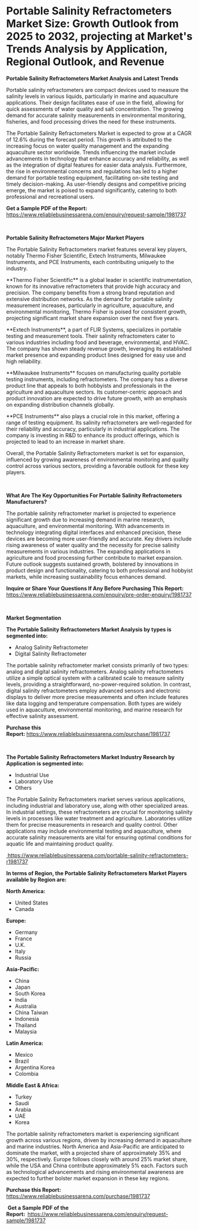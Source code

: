 <p><h1>Portable Salinity Refractometers Market Size: Growth Outlook from 2025 to 2032, projecting at Market's Trends Analysis by Application, Regional Outlook, and Revenue</h1></p><p><strong>Portable Salinity Refractometers Market Analysis and Latest Trends</strong></p>
<p><p>Portable salinity refractometers are compact devices used to measure the salinity levels in various liquids, particularly in marine and aquaculture applications. Their design facilitates ease of use in the field, allowing for quick assessments of water quality and salt concentration. The growing demand for accurate salinity measurements in environmental monitoring, fisheries, and food processing drives the need for these instruments.</p><p>The Portable Salinity Refractometers Market is expected to grow at a CAGR of 12.6% during the forecast period. This growth is attributed to the increasing focus on water quality management and the expanding aquaculture sector worldwide. Trends influencing the market include advancements in technology that enhance accuracy and reliability, as well as the integration of digital features for easier data analysis. Furthermore, the rise in environmental concerns and regulations has led to a higher demand for portable testing equipment, facilitating on-site testing and timely decision-making. As user-friendly designs and competitive pricing emerge, the market is poised to expand significantly, catering to both professional and recreational users.</p></p>
<p><strong>Get a Sample PDF of the Report:&nbsp;</strong> <a href="https://www.reliablebusinessarena.com/enquiry/request-sample/1981737?utm_campaign=3593&utm_medium=2&utm_source=Github&utm_content=ia&utm_term=12042025&utm_id=portable-salinity-refractometers">https://www.reliablebusinessarena.com/enquiry/request-sample/1981737</a></p>
<p>&nbsp;</p>
<p><strong>Portable Salinity Refractometers Major Market Players</strong></p>
<p><p>The Portable Salinity Refractometers market features several key players, notably Thermo Fisher Scientific, Extech Instruments, Milwaukee Instruments, and PCE Instruments, each contributing uniquely to the industry.</p><p>**Thermo Fisher Scientific** is a global leader in scientific instrumentation, known for its innovative refractometers that provide high accuracy and precision. The company benefits from a strong brand reputation and extensive distribution networks. As the demand for portable salinity measurement increases, particularly in agriculture, aquaculture, and environmental monitoring, Thermo Fisher is poised for consistent growth, projecting significant market share expansion over the next five years.</p><p>**Extech Instruments**, a part of FLIR Systems, specializes in portable testing and measurement tools. Their salinity refractometers cater to various industries including food and beverage, environmental, and HVAC. The company has shown steady revenue growth, leveraging its established market presence and expanding product lines designed for easy use and high reliability.</p><p>**Milwaukee Instruments** focuses on manufacturing quality portable testing instruments, including refractometers. The company has a diverse product line that appeals to both hobbyists and professionals in the agriculture and aquaculture sectors. Its customer-centric approach and product innovation are expected to drive future growth, with an emphasis on expanding distribution channels globally.</p><p>**PCE Instruments** also plays a crucial role in this market, offering a range of testing equipment. Its salinity refractometers are well-regarded for their reliability and accuracy, particularly in industrial applications. The company is investing in R&D to enhance its product offerings, which is projected to lead to an increase in market share.</p><p>Overall, the Portable Salinity Refractometers market is set for expansion, influenced by growing awareness of environmental monitoring and quality control across various sectors, providing a favorable outlook for these key players.</p></p>
<p>&nbsp;</p>
<p><strong>What Are The Key Opportunities For Portable Salinity Refractometers Manufacturers?</strong></p>
<p><p>The portable salinity refractometer market is projected to experience significant growth due to increasing demand in marine research, aquaculture, and environmental monitoring. With advancements in technology integrating digital interfaces and enhanced precision, these devices are becoming more user-friendly and accurate. Key drivers include rising awareness of water quality and the necessity for precise salinity measurements in various industries. The expanding applications in agriculture and food processing further contribute to market expansion. Future outlook suggests sustained growth, bolstered by innovations in product design and functionality, catering to both professional and hobbyist markets, while increasing sustainability focus enhances demand.</p></p>
<p><strong>Inquire or Share Your Questions If Any Before Purchasing This Report:</strong> <a href="https://www.reliablebusinessarena.com/enquiry/pre-order-enquiry/1981737?utm_campaign=3593&utm_medium=2&utm_source=Github&utm_content=ia&utm_term=12042025&utm_id=portable-salinity-refractometers">https://www.reliablebusinessarena.com/enquiry/pre-order-enquiry/1981737</a></p>
<p>&nbsp;</p>
<p><strong>Market Segmentation</strong></p>
<p><strong>The Portable Salinity Refractometers Market Analysis by types is segmented into:</strong></p>
<p><ul><li>Analog Salinity Refractometer</li><li>Digital Salinity Refractometer</li></ul></p>
<p><p>The portable salinity refractometer market consists primarily of two types: analog and digital salinity refractometers. Analog salinity refractometers utilize a simple optical system with a calibrated scale to measure salinity levels, providing a straightforward, no-power-required solution. In contrast, digital salinity refractometers employ advanced sensors and electronic displays to deliver more precise measurements and often include features like data logging and temperature compensation. Both types are widely used in aquaculture, environmental monitoring, and marine research for effective salinity assessment.</p></p>
<p><strong>Purchase this Report:&nbsp;</strong><a href="https://www.reliablebusinessarena.com/purchase/1981737?utm_campaign=3593&utm_medium=2&utm_source=Github&utm_content=ia&utm_term=12042025&utm_id=portable-salinity-refractometers">https://www.reliablebusinessarena.com/purchase/1981737</a></p>
<p>&nbsp;</p>
<p><strong>The Portable Salinity Refractometers Market Industry Research by Application is segmented into:</strong></p>
<p><ul><li>Industrial Use</li><li>Laboratory Use</li><li>Others</li></ul></p>
<p><p>The Portable Salinity Refractometers market serves various applications, including industrial and laboratory use, along with other specialized areas. In industrial settings, these refractometers are crucial for monitoring salinity levels in processes like water treatment and agriculture. Laboratories utilize them for precise measurements in research and quality control. Other applications may include environmental testing and aquaculture, where accurate salinity measurements are vital for ensuring optimal conditions for aquatic life and maintaining product quality.</p></p>
<p><a href="https://www.reliablebusinessarena.com/portable-salinity-refractometers-r1981737?utm_campaign=3593&utm_medium=2&utm_source=Github&utm_content=ia&utm_term=12042025&utm_id=portable-salinity-refractometers">&nbsp;https://www.reliablebusinessarena.com/portable-salinity-refractometers-r1981737</a></p>
<p><strong>In terms of Region, the Portable Salinity Refractometers Market Players available by Region are:</strong></p>
<p>
    <p> <strong> North America: </strong>
        <ul>
            <li>United States</li>
            <li>Canada</li>
        </ul>
        </p> 
    <p> <strong> Europe: </strong>
        <ul>
            <li>Germany</li>
            <li>France</li>
            <li>U.K.</li>
            <li>Italy</li>
            <li>Russia</li>
        </ul>
        </p> 
    <p> <strong> Asia-Pacific: </strong>
        <ul>
            <li>China</li>
            <li>Japan</li>
            <li>South Korea</li>
            <li>India</li>
            <li>Australia</li>
            <li>China Taiwan</li>
            <li>Indonesia</li>
            <li>Thailand</li>
            <li>Malaysia</li>
        </ul>
        </p> 
    <p> <strong> Latin America: </strong>
        <ul>
            <li>Mexico</li>
            <li>Brazil</li>
            <li>Argentina Korea</li>
            <li>Colombia</li>
        </ul>
        </p> 
    <p> <strong> Middle East & Africa: </strong>
        <ul>
            <li>Turkey</li>
            <li>Saudi</li>
            <li>Arabia</li>
            <li>UAE</li>
            <li>Korea</li>
        </ul>
    </p>
    </p>
<p><p>The portable salinity refractometers market is experiencing significant growth across various regions, driven by increasing demand in aquaculture and marine industries. North America and Asia-Pacific are anticipated to dominate the market, with a projected share of approximately 35% and 30%, respectively. Europe follows closely with around 25% market share, while the USA and China contribute approximately 5% each. Factors such as technological advancements and rising environmental awareness are expected to further bolster market expansion in these key regions.</p></p>
<p><strong>Purchase this Report: </strong><a href="https://www.reliablebusinessarena.com/purchase/1981737?utm_campaign=3593&utm_medium=2&utm_source=Github&utm_content=ia&utm_term=12042025&utm_id=portable-salinity-refractometers">https://www.reliablebusinessarena.com/purchase/1981737</a></p>
<p>&nbsp;<strong>Get a Sample PDF of the Report:&nbsp;&nbsp;</strong><a href="https://www.reliablebusinessarena.com/enquiry/request-sample/1981737?utm_campaign=3593&utm_medium=2&utm_source=Github&utm_content=ia&utm_term=12042025&utm_id=portable-salinity-refractometers">https://www.reliablebusinessarena.com/enquiry/request-sample/1981737</a></p>
<p><strong></strong></p>
<p><p></p><p></p><p></p></p>